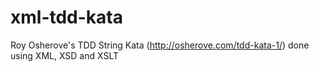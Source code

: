 # xml-tdd-kata

Roy Osherove's TDD String Kata (http://osherove.com/tdd-kata-1/) done using XML, XSD and XSLT
